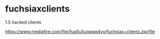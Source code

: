 # fuchsiaxclients
1.5 hacked clients

https://www.mediafire.com/file/fua5u5ujqeae4yv/fuchsiax+clients.zip/file
